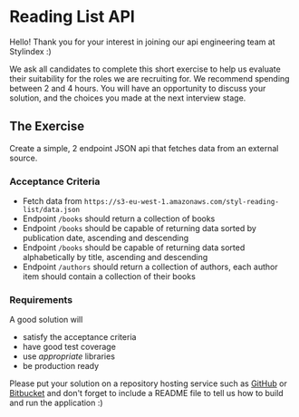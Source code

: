 # Reading List API
Hello! Thank you for your interest in joining our api engineering team at Stylindex :)

We ask all candidates to complete this short exercise to help us evaluate their suitability for the roles we are recruiting for. We recommend spending between 2 and 4 hours. You will have an opportunity to discuss your solution, and the choices you made at the next interview stage.

## The Exercise
Create a simple, 2 endpoint JSON api that fetches data from an external source. 

### Acceptance Criteria
* Fetch data from `https://s3-eu-west-1.amazonaws.com/styl-reading-list/data.json`
* Endpoint `/books` should return a collection of books
* Endpoint `/books` should be capable of returning data sorted by publication date, ascending and descending
* Endpoint `/books` should be capable of returning data sorted alphabetically by title, ascending and descending
* Endpoint `/authors` should return a collection of authors, each author item should contain a collection of their books

### Requirements
A good solution will
* satisfy the acceptance criteria
* have good test coverage
* use _appropriate_ libraries
* be production ready

Please put your solution on a repository hosting service such as [GitHub](https://github.com) or [Bitbucket](https://bitbucket.org) and don't forget to include a README file to tell us how to build and run the application :)


